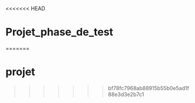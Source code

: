 <<<<<<< HEAD
# Projet_phase_de_test
=======
# projet
>>>>>>> bf78fc7968ab88915b55b0e5ad1f88e3d3e2b7c1
